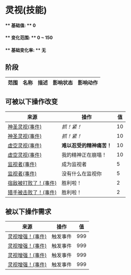 # 灵视(技能)  
>   
  
#### ** 基础值: ** 0   
#### ** 变化范围: ** 0 ~ 150  
#### ** 基础变化率: ** 无   
## 阶段  
范围  |  名称  |  描述  |  影响状态  |  影响动作  
----  |  ----  |  ----  |  ----  |  ----  
## 可被以下操作改变  
来源  |  操作  |  值  
----  |  ----  |  ----  
[神圣灵视(事件)](Event_GodExperience1g.md)  |  <i>抓！紧！</i>  |  10  
[神圣灵视(事件)](Event_HuntedExperience1g.md)  |  <i>抓！紧！</i>  |  10  
[虚空灵视(事件)](Event_SpiritsEverywhere1g.md)  |  <b>难以忍受的精神痛苦！</b>  |  10  
[虚空灵视(事件)](Event_VoidExperience1g.md)  |  我的精神正在崩塌！  |  10  
[监视者(事件)](Event_WatchedExperience1gGod.md)  |  成为监视者  |  5  
[监视者(事件)](Event_WatchedExperience1gVoid.md)  |  没有什么在监视你  |  5  
[宿敌被打败了！(事件)](Event_EnemyFightSuccess.md)  |  胜利啦！  |  2  
[猎手被击败了！(事件)](Event_HunterFightSuccess.md)  |  胜利啦！  |  2  
## 被以下操作需求  
来源  |  操作  |  值  
----  |  ----  |  ----  
[灵视增强！(事件)](Event_SkillInsight1.md)  |  触发事件  |  999  
[灵视增强！(事件)](Event_SkillInsight2.md)  |  触发事件  |  999  
[灵视增强！(事件)](Event_SkillInsight3.md)  |  触发事件  |  999  
[灵视增强！(事件)](Event_SkillInsight4.md)  |  触发事件  |  999  


<script>document.title="灵视(技能) - 卡牌生存百科 Card Survival Wiki";</script>